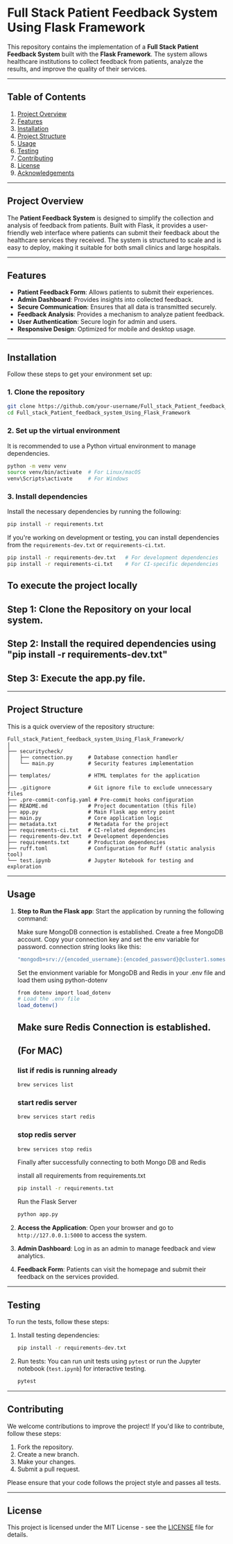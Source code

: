 # Full Stack Patient Feedback System Using Flask Framework

This repository contains the implementation of a **Full Stack Patient Feedback System** built with the **Flask Framework**. The system allows healthcare institutions to collect feedback from patients, analyze the results, and improve the quality of their services.

---

## Table of Contents
1. [Project Overview](#project-overview)
2. [Features](#features)
3. [Installation](#installation)
4. [Project Structure](#project-structure)
5. [Usage](#usage)
6. [Testing](#testing)
7. [Contributing](#contributing)
8. [License](#license)
9. [Acknowledgements](#acknowledgements)

---

## Project Overview

The **Patient Feedback System** is designed to simplify the collection and analysis of feedback from patients. Built with Flask, it provides a user-friendly web interface where patients can submit their feedback about the healthcare services they received. The system is structured to scale and is easy to deploy, making it suitable for both small clinics and large hospitals.

---

## Features

- **Patient Feedback Form**: Allows patients to submit their experiences.
- **Admin Dashboard**: Provides insights into collected feedback.
- **Secure Communication**: Ensures that all data is transmitted securely.
- **Feedback Analysis**: Provides a mechanism to analyze patient feedback.
- **User Authentication**: Secure login for admin and users.
- **Responsive Design**: Optimized for mobile and desktop usage.

---

## Installation

Follow these steps to get your environment set up:

### 1. Clone the repository
```bash
git clone https://github.com/your-username/Full_stack_Patient_feedback_system_Using_Flask_Framework.git
cd Full_stack_Patient_feedback_system_Using_Flask_Framework
```

### 2. Set up the virtual environment
It is recommended to use a Python virtual environment to manage dependencies.

```bash
python -m venv venv
source venv/bin/activate  # For Linux/macOS
venv\Scripts\activate     # For Windows
```

### 3. Install dependencies
Install the necessary dependencies by running the following:

```bash
pip install -r requirements.txt
```

If you're working on development or testing, you can install dependencies from the `requirements-dev.txt` or `requirements-ci.txt`.

```bash
pip install -r requirements-dev.txt   # For development dependencies
pip install -r requirements-ci.txt    # For CI-specific dependencies
```

## To execute the project locally

## Step 1: Clone the Repository on your local system.
 
## Step 2: Install the required dependencies using "pip install -r requirements-dev.txt"

## Step 3: Execute the app.py file.

---

## Project Structure

This is a quick overview of the repository structure:

```
Full_stack_Patient_feedback_system_Using_Flask_Framework/
│
├── securitycheck/
│   ├── connection.py     # Database connection handler
│   └── main.py           # Security features implementation
│
├── templates/            # HTML templates for the application
│
├── .gitignore            # Git ignore file to exclude unnecessary files
├── .pre-commit-config.yaml # Pre-commit hooks configuration
├── README.md             # Project documentation (this file)
├── app.py                # Main Flask app entry point
├── main.py               # Core application logic
├── metadata.txt          # Metadata for the project
├── requirements-ci.txt   # CI-related dependencies
├── requirements-dev.txt  # Development dependencies
├── requirements.txt      # Production dependencies
├── ruff.toml             # Configuration for Ruff (static analysis tool)
└── test.ipynb            # Jupyter Notebook for testing and exploration
```

---

## Usage

1. **Step to Run the Flask app**:
   Start the application by running the following command:

  
   Make sure MongoDB connection is established.
   Create a free MongoDB account. Copy your connection key and set the env variable for password.
   connection string looks like this:
   ```bash
   "mongodb+srv://{encoded_username}:{encoded_password}@cluster1.somestring.mongodb.net/?appName=yourClusterName"
   ```
   Set the envionment variable for MongoDB and Redis in your .env file and load them using python-dotenv

   ```bash
   from dotenv import load_dotenv
   # Load the .env file
   load_dotenv()
   ```

   ## Make sure Redis Connection is established.
   
   ## (For MAC)

   ### list if redis is running already
   ```bash
   brew services list
   ```
   ### start redis server
   ```bash
   brew services start redis
   ```
   ### stop redis server
   ```bash
   brew services stop redis
   ```

   Finally after successfully connecting to both Mongo DB and Redis 

   install all requirements from requirements.txt

   ```bash
   pip install -r requirements.txt
   ```

   Run the Flask Server

   ```bash
   python app.py
   ```

2. **Access the Application**:
   Open your browser and go to `http://127.0.0.1:5000` to access the system.

3. **Admin Dashboard**:
   Log in as an admin to manage feedback and view analytics.

4. **Feedback Form**:
   Patients can visit the homepage and submit their feedback on the services provided.

---

## Testing

To run the tests, follow these steps:

1. Install testing dependencies:
   ```bash
   pip install -r requirements-dev.txt
   ```

2. Run tests:
   You can run unit tests using `pytest` or run the Jupyter notebook (`test.ipynb`) for interactive testing.

   ```bash
   pytest
   ```

---

## Contributing

We welcome contributions to improve the project! If you'd like to contribute, follow these steps:

1. Fork the repository.
2. Create a new branch.
3. Make your changes.
4. Submit a pull request.

Please ensure that your code follows the project style and passes all tests.

---

## License

This project is licensed under the MIT License - see the [LICENSE](LICENSE) file for details.
